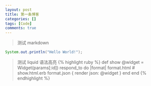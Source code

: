 ```yaml
---
layout: post
title: 第一条博客
categories: []
tags: [Code]
comments: true
---
```


> 测试 markdown

```java
System.out.println("Hello World!");
```

>测试 liquid 语法高亮
{% highlight ruby %}
def show
  @widget = Widget(params[:id])
  respond_to do |format|
    format.html # show.html.erb
    format.json { render json: @widget }
  end
end
{% endhighlight %}

